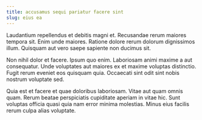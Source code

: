 ```yaml
---
title: accusamus sequi pariatur facere sint
slug: eius ea
---
```


Laudantium repellendus et debitis magni et. Recusandae rerum maiores tempora sit. Enim unde maiores. Ratione dolore rerum dolorum dignissimos illum. Quisquam aut vero saepe sapiente non ducimus sit.

Non nihil dolor et facere. Ipsum quo enim. Laboriosam animi maxime a aut consequatur. Unde voluptates aut maiores ex et maxime voluptas distinctio. Fugit rerum eveniet eos quisquam quia. Occaecati sint odit sint nobis nostrum voluptate sed.

Quia est et facere et quae doloribus laboriosam. Vitae aut quam omnis quam. Rerum beatae perspiciatis cupiditate aperiam in vitae hic. Sunt voluptas officia quasi quia nam error minima molestias. Minus eius facilis rerum culpa alias voluptate.
